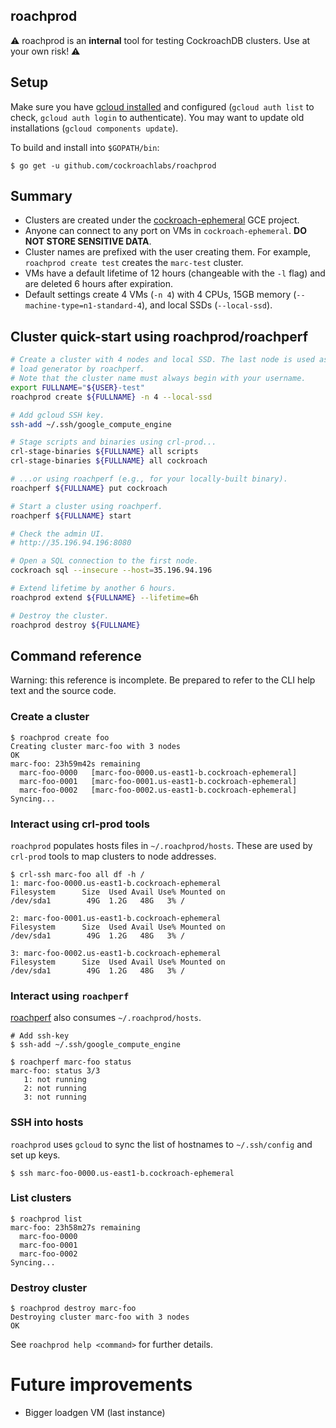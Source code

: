 ## roachprod

⚠️ roachprod is an **internal** tool for testing CockroachDB clusters. Use at
your own risk! ⚠️

## Setup

Make sure you have [gcloud installed] and configured (`gcloud auth list` to
check, `gcloud auth login` to authenticate). You may want to update old
installations (`gcloud components update`).

To build and install into `$GOPATH/bin`:

```
$ go get -u github.com/cockroachlabs/roachprod
```

## Summary

* Clusters are created under the [cockroach-ephemeral] GCE project.
* Anyone can connect to any port on VMs in `cockroach-ephemeral`.
  **DO NOT STORE SENSITIVE DATA**.
* Cluster names are prefixed with the user creating them. For example,
  `roachprod create test` creates the `marc-test` cluster.
* VMs have a default lifetime of 12 hours (changeable with the `-l` flag) and
  are deleted 6 hours after expiration.
* Default settings create 4 VMs (`-n 4`) with 4 CPUs, 15GB memory
  (`--machine-type=n1-standard-4`), and local SSDs (`--local-ssd`).

## Cluster quick-start using roachprod/roachperf

```bash
# Create a cluster with 4 nodes and local SSD. The last node is used as a
# load generator by roachperf.
# Note that the cluster name must always begin with your username.
export FULLNAME="${USER}-test"
roachprod create ${FULLNAME} -n 4 --local-ssd

# Add gcloud SSH key.
ssh-add ~/.ssh/google_compute_engine

# Stage scripts and binaries using crl-prod...
crl-stage-binaries ${FULLNAME} all scripts
crl-stage-binaries ${FULLNAME} all cockroach

# ...or using roachperf (e.g., for your locally-built binary).
roachperf ${FULLNAME} put cockroach

# Start a cluster using roachperf.
roachperf ${FULLNAME} start

# Check the admin UI.
# http://35.196.94.196:8080

# Open a SQL connection to the first node.
cockroach sql --insecure --host=35.196.94.196

# Extend lifetime by another 6 hours.
roachprod extend ${FULLNAME} --lifetime=6h

# Destroy the cluster.
roachprod destroy ${FULLNAME}
```

## Command reference

Warning: this reference is incomplete. Be prepared to refer to the CLI help text
and the source code.

### Create a cluster
```
$ roachprod create foo
Creating cluster marc-foo with 3 nodes
OK
marc-foo: 23h59m42s remaining
  marc-foo-0000   [marc-foo-0000.us-east1-b.cockroach-ephemeral]
  marc-foo-0001   [marc-foo-0001.us-east1-b.cockroach-ephemeral]
  marc-foo-0002   [marc-foo-0002.us-east1-b.cockroach-ephemeral]
Syncing...
```

### Interact using crl-prod tools
`roachprod` populates hosts files in `~/.roachprod/hosts`. These are used by
`crl-prod` tools to map clusters to node addresses.

```
$ crl-ssh marc-foo all df -h /
1: marc-foo-0000.us-east1-b.cockroach-ephemeral
Filesystem      Size  Used Avail Use% Mounted on
/dev/sda1        49G  1.2G   48G   3% /

2: marc-foo-0001.us-east1-b.cockroach-ephemeral
Filesystem      Size  Used Avail Use% Mounted on
/dev/sda1        49G  1.2G   48G   3% /

3: marc-foo-0002.us-east1-b.cockroach-ephemeral
Filesystem      Size  Used Avail Use% Mounted on
/dev/sda1        49G  1.2G   48G   3% /
```

### Interact using `roachperf`
[roachperf] also consumes `~/.roachprod/hosts`.

```
# Add ssh-key
$ ssh-add ~/.ssh/google_compute_engine

$ roachperf marc-foo status
marc-foo: status 3/3
   1: not running
   2: not running
   3: not running
```

### SSH into hosts
`roachprod` uses `gcloud` to sync the list of hostnames to `~/.ssh/config` and
set up keys.

```
$ ssh marc-foo-0000.us-east1-b.cockroach-ephemeral
```

### List clusters
```
$ roachprod list
marc-foo: 23h58m27s remaining
  marc-foo-0000
  marc-foo-0001
  marc-foo-0002
Syncing...
```

### Destroy cluster
```
$ roachprod destroy marc-foo
Destroying cluster marc-foo with 3 nodes
OK
```

See `roachprod help <command>` for further details.


# Future improvements

* Bigger loadgen VM (last instance)

[cockroach-ephemeral]: https://console.cloud.google.com/home/dashboard?project=cockroach-ephemeral
[gcloud installed]: https://cloud.google.com/sdk/downloads
[roachperf]: https://github.com/cockroachdb/roachperf
